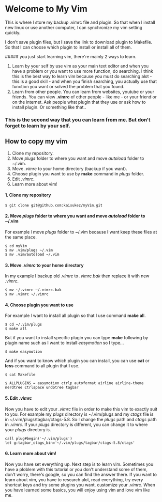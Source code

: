 # Welcome to My Vim 
This is where I store my backup .vimrc file and plugin. So that when I install new linux or use another computer, I can synchronize my vim setting quickly.

I don't save plugin files, but I save the link to download plugin to Makefile. So that I can choose which plugin to install or install all of them.

####If you just start learning vim, there're mainly 2 ways to learn.
1. Learn by your self by use vim as your main text editor and when you have a problem or you want to use more function, do searching. I think this is the best way to learn vim because you must do searching alot - this is a good skill - and when you finish searching, you actually use that function you want or solved the problem that you found.
2. Learn from other people. You can learn from websites, youtube or your friends. You can view __.vimrc__ of other people - like me - or your friend or on the internet. Ask people what plugin that they use or ask how to install plugin. Or something like that..

### This is the second way that you can learn from me. But don't forget to learn by your self.

## How to copy my vim
1. Clone my repository.
2. Move _plugs_ folder to where you want and move _autoload_ folder to ~/.vim.
3. Move _.vimrc_ to your home directory (backup if you want).
4. Choose plugin you want to use by __make__ command in _plugs_ folder.
5. Edit _.vimrc_.
6. Learn more about vim!

#### 1. Clone my repository
```
$ git clone git@github.com:kaisukez/myVim.git
```
#### 2. Move _plugs_ folder to where you want and move _autoload_ folder to ~/.vim
For example I move _plugs_ folder to ~/.vim because I want keep these files at the same place.
```
$ cd myVim
$ mv .vim/plugs ~/.vim
$ mv .vim/autoload ~/.vim
```
#### 3. Move _.vimrc_ to your home directory 
In my example I backup old _.vimrc_ to _.vimrc.bak_ then replace it with new _.vimrc_.
```
$ mv ~/.vimrc ~/.vimrc.bak
$ mv .vimrc ~/.vimrc
```

#### 4. Choose plugin you want to use
For example I want to install all plugin so that I use command __make all__.
```
$ cd ~/.vim/plugs
$ make all
```
But if you want to install specific plugin you can type __make__ following by plugin name such as I want to install _easymotion_ so I type...
```
$ make easymotion
```
And if you want to know which plugin you can install, you can use __cat__ or __less__ command to all plugin that I use.
```
$ cat Makefile
```
```
$ ALLPLUGINS = easymotion ctrlp autoformat airline airline-theme nerdtree ctrlspace undotree tagbar
```
#### 5. Edit _.vimrc_
Now you have to edit your _.vimrc_ file in order to make this vim to exactly suit to you. For example my _plugs_ directory is ~/.vim/plugs and my _ctags_ file is in ~/.vim/plugs/tagbar/ctags-5.8. So I change the _plugs_ path and _ctags_ path in _.vimrc_. If your _plugs_ directory is different, you can change it to where your _plugs_ directory is.
```vim
call plug#begin('~/.vim/plugs')
let g:tagbar_ctags_bin='~/.vim/plugs/tagbar/ctags-5.8/ctags'
```

#### 6. Learn more about vim!
Now you have set everything up. Next step is to learn vim. Sometimes you have a ploblem with this tutorial or you don't understand some of them, don't worry, there's google, so you can find the answer there. If you want to learn about vim, you have to research alot, read everything, try every shortcut keys and try some plugins you want, customize your _.vimrc_. When you have learned some basics, you will enjoy using vim and love vim like me.
